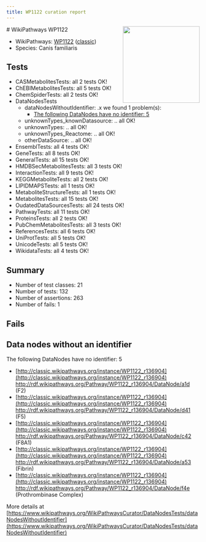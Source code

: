```yaml
---
title: WP1122 curation report
---
```


<img style="float: right; width: 200px" src="https://upload.wikimedia.org/wikipedia/commons/thumb/8/83/Wplogo_with_text_500.png/640px-Wplogo_with_text_500.png" />
# WikiPathways WP1122

* WikiPathways: [WP1122](https://wikipathways.org/pathways/WP1122) ([classic](https://classic.wikipathways.org/instance/WP1122))
* Species: Canis familiaris
## Tests
* CASMetabolitesTests: all 2 tests OK!
* ChEBIMetabolitesTests: all 5 tests OK!
* ChemSpiderTests: all 2 tests OK!
* DataNodesTests
    * dataNodesWithoutIdentifier: .x we found 1 problem(s):
        * [The following DataNodes have no identifier: 5](#d2d32fa4)
    * unknownTypes_knownDatasource: .. all OK!
    * unknownTypes: .. all OK!
    * unknownTypes_Reactome: .. all OK!
    * otherDataSource: .. all OK!
* EnsemblTests: all 4 tests OK!
* GeneTests: all 8 tests OK!
* GeneralTests: all 15 tests OK!
* HMDBSecMetabolitesTests: all 3 tests OK!
* InteractionTests: all 9 tests OK!
* KEGGMetaboliteTests: all 2 tests OK!
* LIPIDMAPSTests: all 1 tests OK!
* MetaboliteStructureTests: all 1 tests OK!
* MetabolitesTests: all 15 tests OK!
* OudatedDataSourcesTests: all 24 tests OK!
* PathwayTests: all 11 tests OK!
* ProteinsTests: all 2 tests OK!
* PubChemMetabolitesTests: all 3 tests OK!
* ReferencesTests: all 6 tests OK!
* UniProtTests: all 5 tests OK!
* UnicodeTests: all 5 tests OK!
* WikidataTests: all 4 tests OK!


## Summary

* Number of test classes: 21
* Number of tests: 132
* Number of assertions: 263
* Number of fails: 1

## Fails

<a name="d2d32fa4" />

## Data nodes without an identifier

The following DataNodes have no identifier: 5

* [http://classic.wikipathways.org/instance/WP1122_r136904](http://classic.wikipathways.org/instance/WP1122_r136904) http://rdf.wikipathways.org/Pathway/WP1122_r136904/DataNode/a1d (F2)
* [http://classic.wikipathways.org/instance/WP1122_r136904](http://classic.wikipathways.org/instance/WP1122_r136904) http://rdf.wikipathways.org/Pathway/WP1122_r136904/DataNode/d41 (F5)
* [http://classic.wikipathways.org/instance/WP1122_r136904](http://classic.wikipathways.org/instance/WP1122_r136904) http://rdf.wikipathways.org/Pathway/WP1122_r136904/DataNode/c42 (F8A1)
* [http://classic.wikipathways.org/instance/WP1122_r136904](http://classic.wikipathways.org/instance/WP1122_r136904) http://rdf.wikipathways.org/Pathway/WP1122_r136904/DataNode/a53 (Fibrin)
* [http://classic.wikipathways.org/instance/WP1122_r136904](http://classic.wikipathways.org/instance/WP1122_r136904) http://rdf.wikipathways.org/Pathway/WP1122_r136904/DataNode/f4e (Prothrombinase Complex)


More details at [https://www.wikipathways.org/WikiPathwaysCurator/DataNodesTests/dataNodesWithoutIdentifier](https://www.wikipathways.org/WikiPathwaysCurator/DataNodesTests/dataNodesWithoutIdentifier)

